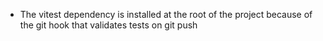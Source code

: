 - The vitest dependency is installed at the root of the project because of the git hook that
  validates tests on git push